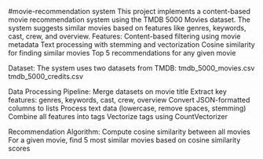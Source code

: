 #movie-recommendation system
This project implements a content-based movie recommendation system using the TMDB 5000 Movies dataset.
The system suggests similar movies based on features like genres, keywords, cast, crew, and overview.
Features:
Content-based filtering using movie metadata
Text processing with stemming and vectorization
Cosine similarity for finding similar movies
Top 5 recommendations for any given movie

Dataset:
The system uses two datasets from TMDB:
tmdb_5000_movies.csv
tmdb_5000_credits.csv

Data Processing Pipeline:
Merge datasets on movie title
Extract key features: genres, keywords, cast, crew, overview
Convert JSON-formatted columns to lists
Process text data (lowercase, remove spaces, stemming)
Combine all features into tags
Vectorize tags using CountVectorizer

Recommendation Algorithm:
Compute cosine similarity between all movies
For a given movie, find 5 most similar movies based on cosine similarity scores
